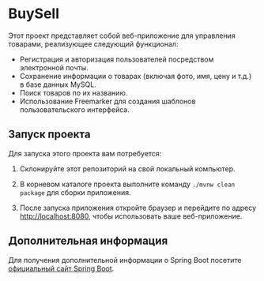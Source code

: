 # BuySell

Этот проект представляет собой веб-приложение для управления товарами, реализующее следующий функционал:

- Регистрация и авторизация пользователей посредством электронной почты.
- Сохранение информации о товарах (включая фото, имя, цену и т.д.) в базе данных MySQL.
- Поиск товаров по их названию.
- Использование Freemarker для создания шаблонов пользовательского интерфейса.

## Запуск проекта

Для запуска этого проекта вам потребуется:

1. Склонируйте этот репозиторий на свой локальный компьютер.

2. В корневом каталоге проекта выполните команду `./mvnw clean package` для сборки приложения.

3. После запуска приложения откройте браузер и перейдите по адресу [http://localhost:8080](http://localhost:8080), чтобы использовать ваше веб-приложение.

## Дополнительная информация

Для получения дополнительной информации о Spring Boot посетите [официальный сайт Spring Boot](https://spring.io/projects/spring-boot).

